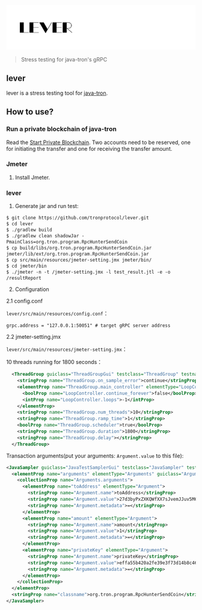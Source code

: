 <img src="/github/images/lever.png?raw=true">

> Stress testing for java-tron's gRPC

## lever

lever is a stress testing tool for [java-tron].

[java-tron]:https://github.com/tronprotocol/java-tron

## How to use?

### Run a private blockchain of java-tron

Read the [Start Private Blockchain]. Two accounts need to be reserved, one for initiating the transfer and one for receiving the transfer amount.

[Start Private Blockchain]:http://wiki.tron.network/en/latest/start_private_blockchain.html

### Jmeter

1. Install Jmeter.

### lever

1. Generate jar and run test:

```shell
$ git clone https://github.com/tronprotocol/lever.git
$ cd lever
$ ./gradlew build
$ ./gradlew clean shadowJar -PmainClass=org.tron.program.RpcHunterSendCoin
$ cp build/libs/org.tron.program.RpcHunterSendCoin.jar jmeter/lib/ext/org.tron.program.RpcHunterSendCoin.jar
$ cp src/main/resources/jmeter-setting.jmx jmeter/bin/
$ cd jmeter/bin
$ ﻿./jmeter -n -t /jmeter-setting.jmx -l test_result.jtl -e -o /resultReport

```

2. Configuration

2.1 config.conf

`lever/src/main/resources/config.conf`：

```shell
grpc.address = "127.0.0.1:50051" # target gRPC server address
```

2.2 jmeter-setting.jmx

`lever/src/main/resources/jmeter-setting.jmx`：

10 threads running for 1800 seconds：

```xml
  <ThreadGroup guiclass="ThreadGroupGui" testclass="ThreadGroup" testname="Thread Group" enabled="true">
    <stringProp name="ThreadGroup.on_sample_error">continue</stringProp>
    <elementProp name="ThreadGroup.main_controller" elementType="LoopController" guiclass="LoopControlPanel" testclass="LoopController" testname="Loop Controller" enabled="true">
      <boolProp name="LoopController.continue_forever">false</boolProp>
      <intProp name="LoopController.loops">-1</intProp>
    </elementProp>
    <stringProp name="ThreadGroup.num_threads">10</stringProp>
    <stringProp name="ThreadGroup.ramp_time">1</stringProp>
    <boolProp name="ThreadGroup.scheduler">true</boolProp>
    <stringProp name="ThreadGroup.duration">1800</stringProp>
    <stringProp name="ThreadGroup.delay"></stringProp>
  </ThreadGroup>
```

Transaction arguments(put your arguments: `Argument.value` to this file):

```xml
<JavaSampler guiclass="JavaTestSamplerGui" testclass="JavaSampler" testname="Java Request" enabled="true">
  <elementProp name="arguments" elementType="Arguments" guiclass="ArgumentsPanel" testclass="Arguments" enabled="true">
    <collectionProp name="Arguments.arguments">
      <elementProp name="toAddress" elementType="Argument">
        <stringProp name="Argument.name">toAddress</stringProp>
        <stringProp name="Argument.value">27d3byPxZXKQWfXX7sJvemJJuv5M65F3vjS</stringProp>
        <stringProp name="Argument.metadata">=</stringProp>
      </elementProp>
      <elementProp name="amount" elementType="Argument">
        <stringProp name="Argument.name">amount</stringProp>
        <stringProp name="Argument.value">1</stringProp>
        <stringProp name="Argument.metadata">=</stringProp>
      </elementProp>
      <elementProp name="privateKey" elementType="Argument">
        <stringProp name="Argument.name">privateKey</stringProp>
        <stringProp name="Argument.value">effa55b420a2fe39e3f73d14b8c46824fd0d5ee210840b9c27b2e2f42a09f1f9</stringProp>
        <stringProp name="Argument.metadata">=</stringProp>
      </elementProp>
    </collectionProp>
  </elementProp>
  <stringProp name="classname">org.tron.program.RpcHunterSendCoin</stringProp>
</JavaSampler>
```